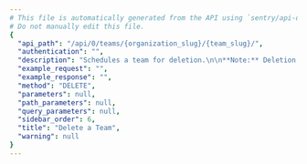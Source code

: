 ```yaml
---
# This file is automatically generated from the API using `sentry/api-docs/generator.py.`
# Do not manually edit this file.
{
  "api_path": "/api/0/teams/{organization_slug}/{team_slug}/", 
  "authentication": "", 
  "description": "Schedules a team for deletion.\n\n**Note:** Deletion happens asynchronously and therefor is not\nimmediate.  However once deletion has begun the state of a project\nchanges and will be hidden from most public views.", 
  "example_request": "", 
  "example_response": "", 
  "method": "DELETE", 
  "parameters": null, 
  "path_parameters": null, 
  "query_parameters": null, 
  "sidebar_order": 6, 
  "title": "Delete a Team", 
  "warning": null
}
---
```

